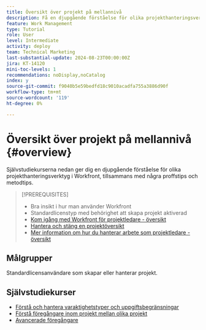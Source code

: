 ```yaml
---
title: Översikt över projekt på mellannivå
description: Få en djupgående förståelse för olika projekthanteringsverktyg i Workfront, tillsammans med några proffstips och metodtips.
feature: Work Management
type: Tutorial
role: User
level: Intermediate
activity: deploy
team: Technical Marketing
last-substantial-update: 2024-08-23T00:00:00Z
jira: KT-14120
mini-toc-levels: 1
recommendations: noDisplay,noCatalog
index: y
source-git-commit: f9040b5e59bedfd18c9010acadfa755a3886d90f
workflow-type: tm+mt
source-wordcount: '119'
ht-degree: 0%

---
```



# Översikt över projekt på mellannivå {#overview}

Självstudiekurserna nedan ger dig en djupgående förståelse för olika projekthanteringsverktyg i Workfront, tillsammans med några proffstips och metodtips.

>[!PREREQUISITES]
>
>* Bra insikt i hur man använder Workfront
>* Standardlicenstyp med behörighet att skapa projekt aktiverad
>* [Kom igång med Workfront för projektledare - översikt](https://experienceleague.adobe.com/?recommended=Workfront-U-1-2022.1.planners)
>* [Hantera och stäng en projektöversikt](https://experienceleague.adobe.com/?recommended=Workfront-U-1-2022.2.planners)
>* [Mer information om hur du hanterar arbete som projektledare - översikt](https://experienceleague.adobe.com/?recommended=Workfront-U-1-2022.3.planners)

## Målgrupper

Standardlicensanvändare som skapar eller hanterar projekt.

## Självstudiekurser

* [Förstå och hantera varaktighetstyper och uppgiftsbegränsningar](understand-and-manage-duration-types-and-task-constraints.md)
* [Förstå föregångare inom projekt mellan olika projekt](understand-cross-project-predecessors.md)
* [Avancerade föregångare](advanced-predecessors.md)
